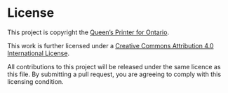 # License

This project is copyright the [Queen’s Printer for Ontario](https://www.ontario.ca/page/copyright-information-c-queens-printer-ontario).

This work is further licensed under a [Creative Commons Attribution 4.0 International License](https://creativecommons.org/licenses/by/4.0/).

All contributions to this project will be released under the same licence as this file. By submitting a pull request, you are agreeing to comply with this licensing condition.
